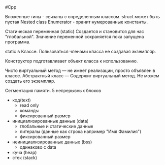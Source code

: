 #Cpp 

Вложенные типы - связаны с определенным классом.
struct может быть пустая
Nested class
Enumerator - хранит нумерованные константы.

Статическая переменная (static)
Создается и становится для нас "глобальной".
Значение переменной сохраняется пока запущена программа.

static в Классе.
Пользоваться членами класса не создавая экземпляр.

Конструктор подготавливает объект класса к использованию.

Чисто виртуальный метод — не имеет реализации, просто объявлен в классе.
Абстрактный класс — Содержит виртуальный метод. Не можем создать его экземпляр.

Сегментация памяти.
5 непрерывных блоков
- код(text)
	- read only
	- команды
	- фиксированный размер
- инициализированные данные (data)
	- глобальные и статические данные
	- литералы (данные как строка например "Имя Фамилия")
	- фиксированный размер
- неинициализированные данные (bss)
	- одинаково с data
- куча (heap)
- стек (stack)

